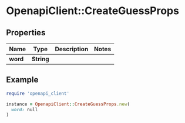 # OpenapiClient::CreateGuessProps

## Properties

| Name | Type | Description | Notes |
| ---- | ---- | ----------- | ----- |
| **word** | **String** |  |  |

## Example

```ruby
require 'openapi_client'

instance = OpenapiClient::CreateGuessProps.new(
  word: null
)
```

